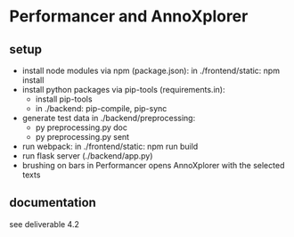 # Performancer and AnnoXplorer

## setup
- install node modules via npm (package.json): in ./frontend/static: npm install
- install python packages via pip-tools  (requirements.in):
    - install pip-tools
    - in ./backend: pip-compile, pip-sync
- generate test data in ./backend/preprocessing: 
    - py preprocessing.py doc
    - py preprocessing.py sent
- run webpack: in ./frontend/static: npm run build
- run flask server (./backend/app.py)
- brushing on bars in Performancer opens AnnoXplorer with the selected texts

## documentation
see deliverable 4.2

